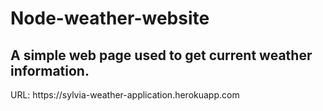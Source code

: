 # Node-weather-website
<h2>A simple web page used to get current weather information.</h2>
URL: https://sylvia-weather-application.herokuapp.com
